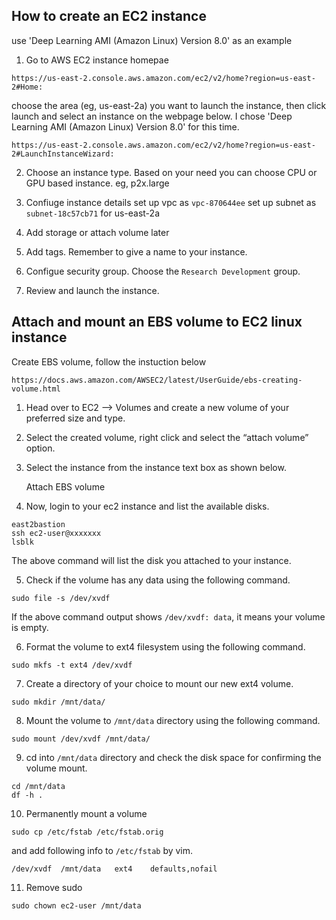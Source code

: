 ## How to create an EC2 instance
use 'Deep Learning AMI (Amazon Linux) Version 8.0' as an example

1. Go to AWS EC2 instance homepae
```
https://us-east-2.console.aws.amazon.com/ec2/v2/home?region=us-east-2#Home:
```
choose the area (eg, us-east-2a) you want to launch the instance, then click launch and select an instance on the webpage below. I chose 'Deep Learning AMI (Amazon Linux) Version 8.0' for this time.
```
https://us-east-2.console.aws.amazon.com/ec2/v2/home?region=us-east-2#LaunchInstanceWizard:
```

2. Choose an instance type. Based on your need you can choose CPU or GPU based instance. eg, p2x.large


3. Confiuge instance details
   set up vpc as ```vpc-870644ee```
   set up subnet as ```subnet-18c57cb71``` for us-east-2a

4. Add storage or attach volume later 

5. Add tags. Remember to give a name to your instance.

6. Configue security group. Choose the ```Research Development``` group.

7. Review and launch the instance.



## Attach and mount an EBS volume to EC2 linux instance
   
   Create EBS volume, follow the instuction below
```
https://docs.aws.amazon.com/AWSEC2/latest/UserGuide/ebs-creating-volume.html
```
1. Head over to EC2 –> Volumes and create a new volume of your preferred size and type.

2. Select the created volume, right click and select the “attach volume” option.

3. Select the instance from the instance text box as shown below.

   Attach EBS volume

4. Now, login to your ec2 instance and list the available disks.
```
east2bastion
ssh ec2-user@xxxxxxx
lsblk
```
The above command will list the disk you attached to your instance.

5. Check if the volume has any data using the following command.
```
sudo file -s /dev/xvdf
```
If the above command output shows ```/dev/xvdf: data```, it means your volume is empty.

6. Format the volume to ext4 filesystem  using the following command.
```
sudo mkfs -t ext4 /dev/xvdf
```

7. Create a directory of your choice to mount our new ext4 volume. 
```
sudo mkdir /mnt/data/
```

8. Mount the volume to ```/mnt/data``` directory using the following command.
```
sudo mount /dev/xvdf /mnt/data/
```

9. cd into ```/mnt/data``` directory and check the disk space for confirming the volume mount.
```
cd /mnt/data
df -h .
```

10. Permanently mount a volume
```
sudo cp /etc/fstab /etc/fstab.orig
```
and add following info to ```/etc/fstab``` by vim.
 ```
 /dev/xvdf  /mnt/data   ext4    defaults,nofail
 ```
 
11. Remove sudo
```
sudo chown ec2-user /mnt/data
```
